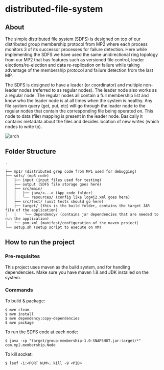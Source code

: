 # distributed-file-system

## About

The simple distributed file system (SDFS) is designed on top of our distributed group membership protocol from MP2 where each process monitors 3 of its successor processes for failure detection. Here while implementing the SDFS we have used the same unidirectional ring topology from our MP2 that has features such as versioned file control, leader elections/re-election and data re-replication on failure while taking advantage of the membership protocol and failure detection from the last MP.

The SDFS is designed to have a leader (or coordinator) and multiple non-leader nodes (referred to as regular nodes). The leader node also works as a regular node. The regular nodes all contain a full membership list and know who the leader node is at all times when the system is healthy. Any file system query (get, put, etc) will go through the leader node to the regular nodes that contain the corresponding file being operated on. This node to data (file) mapping is present in the leader node. Basically it contains metadata about the files and decides location of new writes (which nodes to write to).

![arch](imgs/mp3_diagram_1.png)

## Folder Structure

```
.

├── mp1/ (distributed grep code from MP1 used for debugging)
├── sdfs/ (mp3 code)
│   ├── input (input files used for testing)
│   ├── output (SDFS file storage goes here)
│   ├── src/main/
│   │   ├── java/<...> (App code folder)
│   │   └── resources/ (config like log4j2.xml goes here)
│   ├── src/test/ (unit tests should go here)
│   ├── target/ (this is the build folder, contains the target JAR file of the application)
│   |    └── dependency/ (contains jar dependencies that are needed to run the application)
│   └── pom.xml (manifest/configuration of the maven project)
└── setup.sh (setup script to execute on VM)
```

## How to run the project

### Pre-requisites

This project uses maven as the build system, and for handling dependencies. Make sure you have maven 1.8 and JDK installed on the system.

### Commands

To build & package:
```
$ mvn clean
$ mvn install
$ mvn dependency:copy-dependencies
$ mvn package
```

To run the SDFS code at each node: 
```
$ java -cp "target/group-membership-1.0-SNAPSHOT.jar:target/*" com.mp2.membership.Node
```

To kill socket: 
```
$ lsof -i:<PORT NUM>; kill -9 <PID>
```
